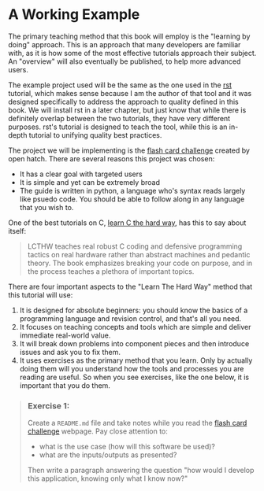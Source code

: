 # A Working Example

The primary teaching method that this book will employ is the "learning by doing"
approach. This is an approach that many developers are familiar with, as it is
how some of the most effective tutorials approach their subject. An "overview"
will also eventually be published, to help more advanced users.

The example project used will be the same as the one used in the [rst](1) tutorial,
which makes sense because I am the author of that tool and it was designed
specifically to address the approach to quality defined in this book. We will
install rst in a later chapter, but just know that while there is definitely
overlap between the two tutorials, they have very different purposes. rst's
tutorial is designed to teach the tool, while this is an in-depth tutorial
to unifying quality best practices.

The project we will be implementing is the [flash card challenge](2) created
by open hatch. There are several reasons this project was chosen:
- It has a clear goal with targeted users
- It is simple and yet can be extremely broad
- The guide is written in python, a language who's syntax reads largely
    like psuedo code. You should be able to follow along in any language
    that you wish to.

One of the best tutorials on C, [learn C the hard way](3), has this to
say about itself:

> LCTHW teaches real robust C coding and defensive programming tactics on real
> hardware rather than abstract machines and pedantic theory. The book
> emphasizes breaking your code on purpose, and in the process teaches a
> plethora of important topics.

There are four important aspects to the "Learn The Hard Way" method that
this tutorial will use:
1. It is designed for absolute beginners: you should know the basics of a
    programming language and revision control, and that's all you need.
2. It focuses on teaching concepts and tools which are simple and deliver
    immediate real-world value.
3. It will break down problems into component pieces and then introduce
    issues and ask you to fix them.
4. It uses exercises as the primary method that you learn. Only by actually
    doing them will you understand how the tools and processes you are reading
    are useful. So when you see exercises, like the one below, it is important
    that you do them.

> ### Exercise 1:
> Create a `README.md` file and take notes while you read the
> [flash card challenge](2) webpage. Pay close attention to:
> - what is the use case (how will this software be used)?
> - what are the inputs/outputs as presented?
>
> Then write a paragraph answering the question "how would I develop
> this application, knowing only what I know now?"

[1]: https://github.com/vitiral/rst
[2]: http://wiki.openhatch.org/Flash_card_challenge
[3]: https://learncodethehardway.org/c/
